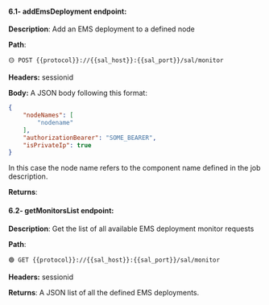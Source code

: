 #### 6.1- addEmsDeployment endpoint:

**Description**: Add an EMS deployment to a defined node

**Path**:

```url
🟡 POST {{protocol}}://{{sal_host}}:{{sal_port}}/sal/monitor
```

**Headers:** sessionid

**Body:** A JSON body following this format:

```json
{
    "nodeNames": [
        "nodename"
    ],
    "authorizationBearer": "SOME_BEARER",
    "isPrivateIp": true
}
```

In this case the node name refers to the component name defined in the job description.

**Returns**:

#### 6.2- getMonitorsList endpoint:

**Description**: Get the list of all available EMS deployment monitor requests

**Path**:

```url
🟢 GET {{protocol}}://{{sal_host}}:{{sal_port}}/sal/monitor
```

**Headers:** sessionid

**Returns**: A JSON list of all the defined EMS deployments.
